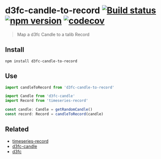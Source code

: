 # d3fc-candle-to-record [![Build status](https://travis-ci.org/strong-roots-capital/d3fc-candle-to-record.svg?branch=master)](https://travis-ci.org/strong-roots-capital/d3fc-candle-to-record) [![npm version](https://img.shields.io/npm/v/d3fc-candle-to-record.svg)](https://npmjs.org/package/d3fc-candle-to-record) [![codecov](https://codecov.io/gh/strong-roots-capital/d3fc-candle-to-record/branch/master/graph/badge.svg)](https://codecov.io/gh/strong-roots-capital/d3fc-candle-to-record)

> Map a d3fc Candle to a talib Record

## Install

``` shell
npm install d3fc-candle-to-record
```

## Use

``` typescript
import candleToRecord from 'd3fc-candle-to-record'

import Candle from 'd3fc-candle'
import Record from 'timeseries-record'

const candle: Candle = getRandomCandle()
const record: Record = candleToRecord(candle)
```

## Related

- [timeseries-record](https://github.com/strong-roots-capital/timeseries-record)
- [d3fc-candle](https://github.com/strong-roots-capital/d3fc-candle)
- [d3fc](https://github.com/d3fc/d3fc)
